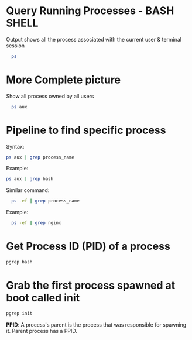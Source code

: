 # Query Running Processes - BASH SHELL

Output shows all the process associated with the current user & terminal session

```bash
  ps
```

# More Complete picture

Show all process owned by all users

```bash
  ps aux
```

# Pipeline to find specific process

Syntax:

```bash
ps aux | grep process_name
```

Example:

```bash
ps aux | grep bash
```

Similar command:

```bash
  ps -ef | grep process_name
```

Example:

```bash
  ps -ef | grep nginx
```

# Get Process ID (PID) of a process

```bash
pgrep bash
```

# Grab the first process spawned at boot called init

```bash
pgrep init
```

**PPID**: A process's parent is the process that was responsible for spawning it.
Parent process has a PPID.
